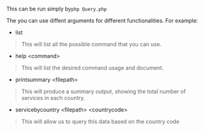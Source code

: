 This can be run simply by<code>php Query.php </code>

The you can use diffent arguments for different functionalities.
For example:
* list
> This will list all the possible command that you can use.
* help <command\>
> This will list the desired command usage and document.
* printsummary <filepath\>
> This will produce a summary output, showing the total number of services in each country.
* servicebycountry <filepath\> <countrycode\>
> This will allow us to query this data based on the country code

